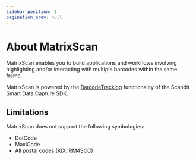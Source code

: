 ```yaml
---
sidebar_position: 1
pagination_prev: null
---
```


# About MatrixScan

MatrixScan enables you to build applications and workflows involving highlighting and/or interacting with multiple barcodes within the same frame.

MatrixScan is powered by the [BarcodeTracking](https://docs.scandit.com/data-capture-sdk/android/barcode-capture/api/barcode-tracking.html#class-scandit.datacapture.barcode.tracking.BarcodeTracking) functionality of the Scandit Smart Data Capture SDK.

## Limitations

MatrixScan does not support the following symbologies:

* DotCode
* MaxiCode
* All postal codes (KIX, RM4SCC)
